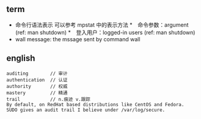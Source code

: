## term

* 命令行语法表示 可以参考 mpstat 中的表示方法
*　命令参数：argument (ref: man shutdown)
*　登入用户：logged-in users (ref: man shutdown)    
*  wall message: the mssage sent by command wall 

## english

    auditing        // 审计
    authentication  // 认证
    authority       // 权威
    mastery         // 精通
    trail           // n.痕迹 v.跟踪
    By default, on RedHat based distributions like CentOS and Fedora.
    SUDO gives an audit trail I believe under /var/log/secure.
